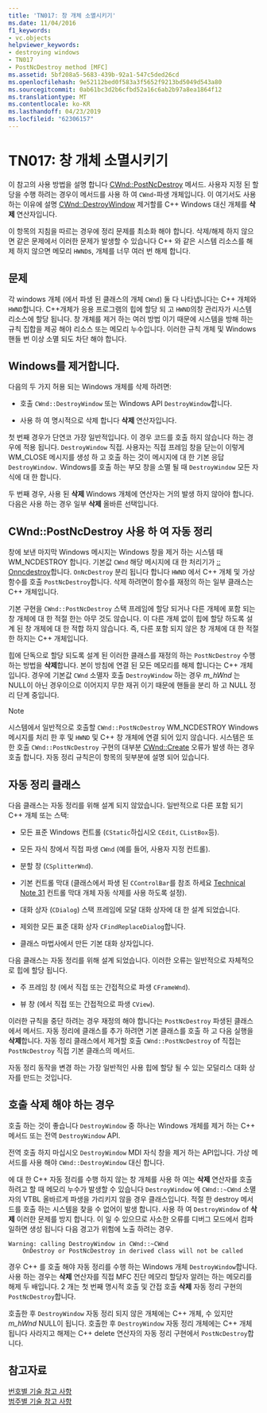 ```yaml
---
title: 'TN017: 창 개체 소멸시키기'
ms.date: 11/04/2016
f1_keywords:
- vc.objects
helpviewer_keywords:
- destroying windows
- TN017
- PostNcDestroy method [MFC]
ms.assetid: 5bf208a5-5683-439b-92a1-547c5ded26cd
ms.openlocfilehash: 9e52112bed0f583a3f5652f9213bd5049d543a80
ms.sourcegitcommit: 0ab61bc3d2b6cfbd52a16c6ab2b97a8ea1864f12
ms.translationtype: MT
ms.contentlocale: ko-KR
ms.lasthandoff: 04/23/2019
ms.locfileid: "62306157"
---
```

# <a name="tn017-destroying-window-objects"></a>TN017: 창 개체 소멸시키기

이 참고의 사용 방법을 설명 합니다 [CWnd::PostNcDestroy](../mfc/reference/cwnd-class.md#postncdestroy) 메서드. 사용자 지정 된 할당을 수행 하려는 경우이 메서드를 사용 하 여 `CWnd`-파생 개체입니다. 이 여기서도 사용 하는 이유에 설명 [CWnd::DestroyWindow](../mfc/reference/cwnd-class.md#destroywindow) 제거할를 C++ Windows 대신 개체를 **삭제** 연산자입니다.

이 항목의 지침을 따르는 경우에 정리 문제를 최소화 해야 합니다. 삭제/해제 하지 않으면 같은 문제에서 이러한 문제가 발생할 수 있습니다 C++ 와 같은 시스템 리소스를 해제 하지 않으면 메모리 `HWND`s, 개체를 너무 여러 번 해제 합니다.

## <a name="the-problem"></a>문제

각 windows 개체 (에서 파생 된 클래스의 개체 `CWnd`) 둘 다 나타냅니다는 C++ 개체와 `HWND`합니다. C++개체가 응용 프로그램의 힙에 할당 되 고 `HWND`의창 관리자가 시스템 리소스에 할당 됩니다. 창 개체를 제거 하는 여러 방법 이기 때문에 시스템을 방해 하는 규칙 집합을 제공 해야 리소스 또는 메모리 누수입니다. 이러한 규칙 개체 및 Windows 핸들 번 이상 소멸 되도 차단 해야 합니다.

## <a name="destroying-windows"></a>Windows를 제거합니다.

다음의 두 가지 허용 되는 Windows 개체를 삭제 하려면:

- 호출 `CWnd::DestroyWindow` 또는 Windows API `DestroyWindow`합니다.

- 사용 하 여 명시적으로 삭제 합니다 **삭제** 연산자입니다.

첫 번째 경우가 단연코 가장 일반적입니다. 이 경우 코드를 호출 하지 않습니다 하는 경우에 적용 됩니다. `DestroyWindow` 직접. 사용자는 직접 프레임 창을 닫는이 이렇게 WM_CLOSE 메시지를 생성 하 고 호출 하는 것이 메시지에 대 한 기본 응답 `DestroyWindow.` Windows를 호출 하는 부모 창을 소멸 될 때 `DestroyWindow` 모든 자식에 대 한 합니다.

두 번째 경우, 사용 된 **삭제** Windows 개체에 연산자는 거의 발생 하지 않아야 합니다. 다음은 사용 하는 경우 일부 **삭제** 올바른 선택입니다.

## <a name="auto-cleanup-with-cwndpostncdestroy"></a>CWnd::PostNcDestroy 사용 하 여 자동 정리

창에 보낸 마지막 Windows 메시지는 Windows 창을 제거 하는 시스템 때 WM_NCDESTROY 합니다. 기본값 `CWnd` 해당 메시지에 대 한 처리기가 [:: Onncdestroy](../mfc/reference/cwnd-class.md#onncdestroy)합니다. `OnNcDestroy` 분리 됩니다 합니다 `HWND` 에서 C++ 개체 및 가상 함수를 호출 `PostNcDestroy`합니다. 삭제 하려면이 함수를 재정의 하는 일부 클래스는 C++ 개체입니다.

기본 구현을 `CWnd::PostNcDestroy` 스택 프레임에 할당 되거나 다른 개체에 포함 되는 창 개체에 대 한 적절 한는 아무 것도 않습니다. 이 다른 개체 없이 힙에 할당 하도록 설계 된 창 개체에 대 한 적합 하지 않습니다. 즉, 다른 포함 되지 않은 창 개체에 대 한 적절 한 하지는 C++ 개체입니다.

힙에 단독으로 할당 되도록 설계 된 이러한 클래스를 재정의 하는 `PostNcDestroy` 수행 하는 방법을 **삭제**합니다. 본이 방침에 연결 된 모든 메모리를 해제 합니다는 C++ 개체입니다. 경우에 기본값 `CWnd` 소멸자 호출 `DestroyWindow` 하는 경우 *m_hWnd* 는 NULL이 아닌 경우이으로 이어지지 무한 재귀 이기 때문에 핸들을 분리 하 고 NULL 정리 단계 중입니다.

> [!NOTE]
>  시스템에서 일반적으로 호출할 `CWnd::PostNcDestroy` WM_NCDESTROY Windows 메시지를 처리 한 후 및 `HWND` 및 C++ 창 개체에 연결 되어 있지 않습니다. 시스템은 또한 호출 `CWnd::PostNcDestroy` 구현의 대부분 [CWnd::Create](../mfc/reference/cwnd-class.md#create) 오류가 발생 하는 경우 호출 합니다. 자동 정리 규칙은이 항목의 뒷부분에 설명 되어 있습니다.

## <a name="auto-cleanup-classes"></a>자동 정리 클래스

다음 클래스는 자동 정리를 위해 설계 되지 않았습니다. 일반적으로 다른 포함 되기 C++ 개체 또는 스택:

- 모든 표준 Windows 컨트롤 (`CStatic`하십시오 `CEdit`, `CListBox`등).

- 모든 자식 창에서 직접 파생 `CWnd` (예를 들어, 사용자 지정 컨트롤).

- 분할 창 (`CSplitterWnd`).

- 기본 컨트롤 막대 (클래스에서 파생 된 `CControlBar`를 참조 하세요 [Technical Note 31](../mfc/tn031-control-bars.md) 컨트롤 막대 개체 자동 삭제를 사용 하도록 설정).

- 대화 상자 (`CDialog`) 스택 프레임에 모달 대화 상자에 대 한 설계 되었습니다.

- 제외한 모든 표준 대화 상자 `CFindReplaceDialog`합니다.

- 클래스 마법사에서 만든 기본 대화 상자입니다.

다음 클래스는 자동 정리를 위해 설계 되었습니다. 이러한 오류는 일반적으로 자체적으로 힙에 할당 됩니다.

- 주 프레임 창 (에서 직접 또는 간접적으로 파생 `CFrameWnd`).

- 뷰 창 (에서 직접 또는 간접적으로 파생 `CView`).

이러한 규칙을 중단 하려는 경우 재정의 해야 합니다는 `PostNcDestroy` 파생된 클래스에서 메서드. 자동 정리에 클래스를 추가 하려면 기본 클래스를 호출 하 고 다음 실행을 **삭제**합니다. 자동 정리 클래스에서 제거할 호출 `CWnd::PostNcDestroy` of 직접는 `PostNcDestroy` 직접 기본 클래스의 메서드.

자동 정리 동작을 변경 하는 가장 일반적인 사용 힙에 할당 될 수 있는 모덜리스 대화 상자를 만드는 것입니다.

## <a name="when-to-call-delete"></a>호출 삭제 해야 하는 경우

호출 하는 것이 좋습니다 `DestroyWindow` 중 하나는 Windows 개체를 제거 하는 C++ 메서드 또는 전역 `DestroyWindow` API.

전역 호출 하지 마십시오 `DestroyWindow` MDI 자식 창을 제거 하는 API입니다. 가상 메서드를 사용 해야 `CWnd::DestroyWindow` 대신 합니다.

에 대 한 C++ 자동 정리를 수행 하지 않는 창 개체를 사용 하 여는 **삭제** 연산자를 호출 하려고 할 때 메모리 누수가 발생할 수 있습니다 `DestroyWindow` 에 `CWnd::~CWnd` 소멸자의 VTBL 올바르게 파생을 가리키지 않을 경우 클래스입니다. 적절 한 destroy 메서드를 호출 하는 시스템을 찾을 수 없어이 발생 합니다. 사용 하 여 `DestroyWindow` of **삭제** 이러한 문제를 방지 합니다. 이 일 수 있으므로 사소한 오류를 디버그 모드에서 컴파일하면 생성 됩니다 다음 경고가 위험에 노출 하려는 경우.

```
Warning: calling DestroyWindow in CWnd::~CWnd
    OnDestroy or PostNcDestroy in derived class will not be called
```

경우 C++ 를 호출 해야 자동 정리를 수행 하는 Windows 개체 `DestroyWindow`합니다. 사용 하는 경우는 **삭제** 연산자를 직접 MFC 진단 메모리 할당자 알려는 하는 메모리를 해제 두 배입니다. 2 개는 첫 번째 명시적 호출 및 간접 호출 **삭제** 자동 정리 구현의 `PostNcDestroy`합니다.

호출한 후 `DestroyWindow` 자동 정리 되지 않은 개체에는 C++ 개체, 수 있지만 *m_hWnd* NULL이 됩니다. 호출한 후 `DestroyWindow` 자동 정리 개체에는 C++ 개체 됩니다 사라지고 해제는 C++ delete 연산자의 자동 정리 구현에서 `PostNcDestroy`합니다.

## <a name="see-also"></a>참고자료

[번호별 기술 참고 사항](../mfc/technical-notes-by-number.md)<br/>
[범주별 기술 참고 사항](../mfc/technical-notes-by-category.md)
